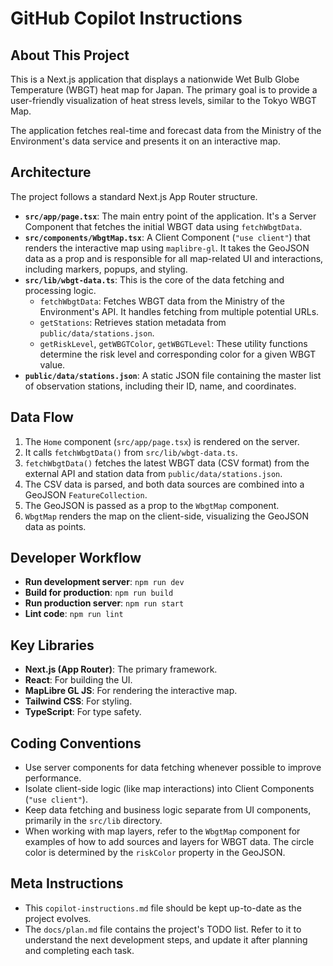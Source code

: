 # GitHub Copilot Instructions

## About This Project

This is a Next.js application that displays a nationwide Wet Bulb Globe Temperature (WBGT) heat map for Japan. The primary goal is to provide a user-friendly visualization of heat stress levels, similar to the Tokyo WBGT Map.

The application fetches real-time and forecast data from the Ministry of the Environment's data service and presents it on an interactive map.

## Architecture

The project follows a standard Next.js App Router structure.

- **`src/app/page.tsx`**: The main entry point of the application. It's a Server Component that fetches the initial WBGT data using `fetchWbgtData`.
- **`src/components/WbgtMap.tsx`**: A Client Component (`"use client"`) that renders the interactive map using `maplibre-gl`. It takes the GeoJSON data as a prop and is responsible for all map-related UI and interactions, including markers, popups, and styling.
- **`src/lib/wbgt-data.ts`**: This is the core of the data fetching and processing logic.
  - `fetchWbgtData`: Fetches WBGT data from the Ministry of the Environment's API. It handles fetching from multiple potential URLs.
  - `getStations`: Retrieves station metadata from `public/data/stations.json`.
  - `getRiskLevel`, `getWBGTColor`, `getWBGTLevel`: These utility functions determine the risk level and corresponding color for a given WBGT value.
- **`public/data/stations.json`**: A static JSON file containing the master list of observation stations, including their ID, name, and coordinates.

## Data Flow

1.  The `Home` component (`src/app/page.tsx`) is rendered on the server.
2.  It calls `fetchWbgtData()` from `src/lib/wbgt-data.ts`.
3.  `fetchWbgtData()` fetches the latest WBGT data (CSV format) from the external API and station data from `public/data/stations.json`.
4.  The CSV data is parsed, and both data sources are combined into a GeoJSON `FeatureCollection`.
5.  The GeoJSON is passed as a prop to the `WbgtMap` component.
6.  `WbgtMap` renders the map on the client-side, visualizing the GeoJSON data as points.

## Developer Workflow

- **Run development server**: `npm run dev`
- **Build for production**: `npm run build`
- **Run production server**: `npm run start`
- **Lint code**: `npm run lint`

## Key Libraries

- **Next.js (App Router)**: The primary framework.
- **React**: For building the UI.
- **MapLibre GL JS**: For rendering the interactive map.
- **Tailwind CSS**: For styling.
- **TypeScript**: For type safety.

## Coding Conventions

- Use server components for data fetching whenever possible to improve performance.
- Isolate client-side logic (like map interactions) into Client Components (`"use client"`).
- Keep data fetching and business logic separate from UI components, primarily in the `src/lib` directory.
- When working with map layers, refer to the `WbgtMap` component for examples of how to add sources and layers for WBGT data. The circle color is determined by the `riskColor` property in the GeoJSON.

## Meta Instructions

- This `copilot-instructions.md` file should be kept up-to-date as the project evolves.
- The `docs/plan.md` file contains the project's TODO list. Refer to it to understand the next development steps, and update it after planning and completing each task.
